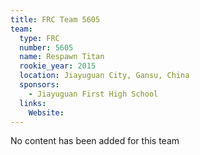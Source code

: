 ```yaml
---
title: FRC Team 5605
team:
  type: FRC
  number: 5605
  name: Respawn Titan
  rookie_year: 2015
  location: Jiayuguan City, Gansu, China
  sponsors:
    - Jiayuguan First High School
  links:
    Website: 
---
```

No content has been added for this team